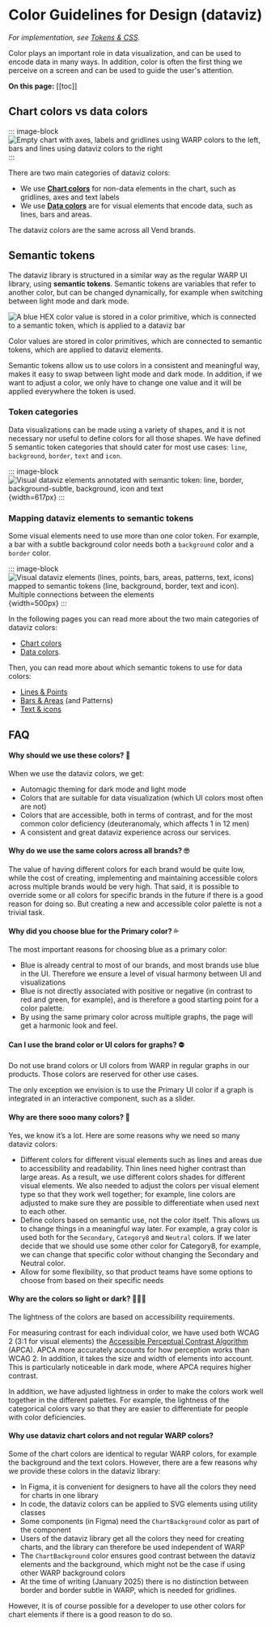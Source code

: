 # Color Guidelines for Design (dataviz)

*For implementation, see [Tokens & CSS](/foundations/data-visualization/tokens/introduction/).*

Color plays an important role in data visualization, and can be used to encode data in many ways. In addition, color is often the first thing we perceive on a screen and can be used to guide the user's attention.

**On this page:**
[[toc]]


## Chart colors vs data colors

::: image-block
![Empty chart with axes, labels and gridlines using WARP colors to the left, bars and lines using dataviz colors to the right](/foundations/dataviz/chart-vs-data-colours.png)
:::

There are two main categories of dataviz colors: 
- We use [**Chart colors**](/foundations/data-visualization/color/chart-colors/)  for non-data elements in the chart, such as gridlines, axes and text labels
- We use [**Data colors**](/foundations/data-visualization/color/data-colors/) are for visual elements that encode data, such as lines, bars and areas.

The dataviz colors are the same across all Vend brands. 

## Semantic tokens

The dataviz library is structured in a similar way as the regular WARP UI library, using **semantic tokens**. Semantic tokens are variables that refer to another color, but can be changed dynamically, for example when switching between light mode and dark mode. 

![A blue HEX color value is stored in a color primitive, which is connected to a semantic token, which is applied to a dataviz bar](/foundations/dataviz/semantic-token.png)

Color values are stored in color primitives, which are connected to semantic tokens, which are applied to dataviz elements.

Semantic tokens allow us to use colors in a consistent and meaningful way, makes it easy to swap between light mode and dark mode. In addition, if we want to adjust a color, we only have to change one value and it will be applied everywhere the token is used.

### Token categories 

Data visualizations can be made using a variety of shapes, and it is not necessary nor useful to define colors for all those shapes. We have defined 5 semantic token categories that should cater for most use cases: `line`, `background`, `border`, `text` and `icon`.

::: image-block
![Visual dataviz elements annotated with semantic token: line, border, background-subtle, background, icon and text](/foundations/dataviz/semantic-categories.png){width=617px}
:::

### Mapping dataviz elements to semantic tokens

Some visual elements need to use more than one color token. For example, a bar with a subtle background color needs both a `background` color and a `border` color. 

::: image-block
![Visual dataviz elements (lines, points, bars, areas, patterns, text, icons) mapped to semantic tokens (line, background, border, text and icon). Multiple connections between the elements](/foundations/dataviz/mapping-datavizelement-to-token.png){width=500px}
:::

In the following pages you can read more about the two main categories of dataviz colors:
- [Chart colors](/foundations/data-visualization/color/chart-colors/) 
- [Data colors](/foundations/data-visualization/color/data-colors/). 

Then, you can read more about which semantic tokens to use for data colors:
- [Lines & Points](/foundations/data-visualization/color/lines-points/)
- [Bars & Areas](/foundations/data-visualization/color/bars-areas/) (and Patterns)
- [Text & icons](/foundations/data-visualization/color/text-icons/)
 

## FAQ

#### Why should we use these colors? 🧐

When we use the dataviz colors, we get:
- Automagic theming for dark mode and light mode
- Colors that are suitable for data visualization (which UI colors most often are not)
- Colors that are accessible, both in terms of contrast, and for the most common color deficiency (deuteranomaly, which affects 1 in 12 men)
- A consistent and great dataviz experience across our services.

#### Why do we use the same colors across all brands? 🙄
The value of having different colors for each brand would be quite low, while the cost of creating, implementing and maintaining accessible colors across multiple brands would be very high. That said, it is possible to override some or all colors for specific brands in the future if there is a good reason for doing so. But creating a new and accessible color palette is not a trivial task.

#### Why did you choose blue for the Primary color? 💦
The most important reasons for choosing blue as a primary color:
- Blue is already central to most of our brands, and most brands use blue in the UI. Therefore we ensure a level of visual harmony between UI and visualizations
- Blue is not directly associated with positive or negative (in contrast to red and green, for example), and is therefore a good starting point for a color palette.
- By using the same primary color across multiple graphs, the page will get a harmonic look and feel.

#### Can I use the brand color or UI colors for graphs? ⛔️
Do not use brand colors or UI colors from WARP in regular graphs in our products. Those colors are reserved for other use cases. 

The only exception we envision is to use the Primary UI color if a graph is integrated in an interactive component, such as a slider.

#### Why are there sooo many colors? 🤯
Yes, we know it’s a lot. Here are some reasons why we need so many dataviz colors:
- Different colors for different visual elements such as lines and areas due to accessibility and readability. Thin lines need higher contrast than large areas. As a result, we use different colors shades for different visual elements. We also needed to adjust the colors per visual element type so that they work well together; for example, line colors are adjusted to make sure they are possible to differentiate when used next to each other.
- Define colors based on semantic use, not the color itself. This allows us to change things in a meaningful way later. For example, a gray color is used both for the `Secondary`, `Category8` and `Neutral` colors. If we later decide that we should use some other color for Category8, for example, we can change that specific color without changing the Secondary and Neutral color.
- Allow for some flexibility, so that product teams have some options to choose from based on their specific needs

#### Why are the colors so light or dark? 🧑🏻‍🎨
The lightness of the colors are based on accessibility requirements.

For measuring contrast for each individual color, we have used both WCAG 2 (3:1 for visual elements) the 
[Accessible Perceptual Contrast Algorithm](https://git.apcacontrast.com/documentation/APCAeasyIntro.html) (APCA). APCA more accurately accounts for how perception works than WCAG 2. In addition, it takes the size and width of elements into account. This is particularly noticeable in dark mode, where APCA requires higher contrast.

In addition, we have adjusted lightness in order to make the colors work well together in the different palettes. For example, the lightness of the categorical colors vary so that they are easier to differentiate for people with color deficiencies.

#### Why use dataviz chart colors and not regular WARP colors?
Some of the chart colors are identical to regular WARP colors, for example the background and the text colors. However, there are a few reasons why we provide these colors in the dataviz library: 

- In Figma, it is convenient for designers to have all the colors they need for charts in one library
- In code, the dataviz colors can be applied to SVG elements using utility classes
- Some components (in Figma) need the `ChartBackground` color as part of the component
- Users of the dataviz library get all the colors they need for creating charts, and the library can therefore be used independent of WARP
- The `ChartBackground` color ensures good contrast between the dataviz elements and the background, which might not be the case if using other WARP background colors 
- At the time of writing (January 2025) there is no distinction between border and border subtle in WARP, which is needed for gridlines.

However, it is of course possible for a developer to use other colors for chart elements if there is a good reason to do so.
